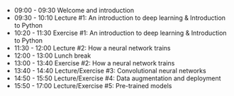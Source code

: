 * 09:00 - 09:30  Welcome and introduction
* 09:30 - 10:10 Lecture #1: An introduction to deep learning & Introduction to Python
* 10:20 - 11:30 Exercise #1: An introduction to deep learning & Introduction to Python
* 11:30 - 12:00 Lecture #2: How a neural network trains
* 12:00 - 13:00 Lunch break
* 13:00 - 13:40 Exercise #2: How a neural network trains
* 13:40 - 14:40 Lecture/Exercise #3: Convolutional neural networks
* 14:50 - 15:50 Lecture/Exercise #4: Data augmentation and deployment
* 15:50 - 17:00 Lecture/Exercise #5: Pre-trained models

